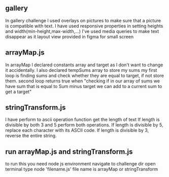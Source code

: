 gallery
-------
In gallery challenge l used overlays on pictures to make sure that
a picture is compatible with text.
I have used responsive properties in setting heights and width(min-height,max-width,...)
I've used media queries to make text disappear as it layout view provided in figma for small screen

arrayMap.js
-----------
In arrayMap l declared constants array and target as l don't want to change it accidentally.
l also declared tempSums array to store my sums
my first loop is finding sums and check whether they are equal to target, if not store them. second loop returns true when "checking if in our array of sums we have sum that is equal to Sum minus target we can add to a current sum to get a target"

stringTransform.js
------------------
l have perform to ascii operation function
get the length of text
If length is divisible by both 3 and 5  perform both operations.
If length is divisible by 5, replace each character with its ASCII code.
 If length is divisible by 3, reverse the entire string.

run arrayMap.js and stringTransform.js
--------------------------------------
to run this you need node js environment 
navigate to challenge dir 
open terminal
type node 'filename.js' file name is arrayMap or stringTransform

